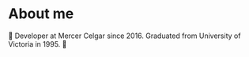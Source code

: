 # About me

🌲 Developer at Mercer Celgar since 2016.  Graduated from University of Victoria in 1995. 🌲
